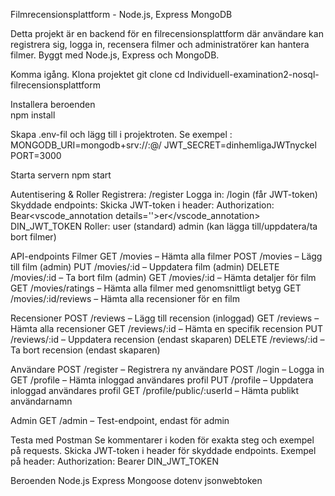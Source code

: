 Filmrecensionsplattform - Node.js, Express  MongoDB

Detta projekt är en backend för en filrecensionsplattform där användare kan registrera sig, 
logga in, recensera filmer och administratörer kan hantera filmer. Byggt med Node.js, Express och MongoDB.

Komma igång.
Klona projektet
git clone <repo-url>
cd Individuell-examination2-nosql-filrecensionsplattform

Installera beroenden  
npm install

Skapa .env-fil och lägg till i projektroten.
Se exempel : MONGODB_URI=mongodb+srv://<user>:<password>@<cluster>/<db>
JWT_SECRET=dinhemligaJWTnyckel
PORT=3000

Starta servern
npm start

Autentisering & Roller
Registrera: /register
Logga in: /login (får JWT-token)
Skyddade endpoints: Skicka JWT-token i header:
Authorization: Bear<vscode_annotation details=''>er</vscode_annotation> DIN_JWT_TOKEN
Roller:
user (standard)
admin (kan lägga till/uppdatera/ta bort filmer)

API-endpoints
Filmer
GET /movies – Hämta alla filmer
POST /movies – Lägg till film (admin)
PUT /movies/:id – Uppdatera film (admin)
DELETE /movies/:id – Ta bort film (admin)
GET /movies/:id – Hämta detaljer för film
GET /movies/ratings – Hämta alla filmer med genomsnittligt betyg
GET /movies/:id/reviews – Hämta alla recensioner för en film

Recensioner
POST /reviews – Lägg till recension (inloggad)
GET /reviews – Hämta alla recensioner
GET /reviews/:id – Hämta en specifik recension
PUT /reviews/:id – Uppdatera recension (endast skaparen)
DELETE /reviews/:id – Ta bort recension (endast skaparen)

Användare
POST /register – Registrera ny användare
POST /login – Logga in
GET /profile – Hämta inloggad användares profil
PUT /profile – Uppdatera inloggad användares profil
GET /profile/public/:userId – Hämta publikt användarnamn

Admin
GET /admin – Test-endpoint, endast för admin


Testa med Postman
Se kommentarer i koden för exakta steg och exempel på requests.
Skicka JWT-token i header för skyddade endpoints.
Exempel på header:
Authorization: Bearer DIN_JWT_TOKEN

Beroenden
Node.js
Express
Mongoose
dotenv
jsonwebtoken






